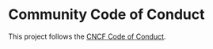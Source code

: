 # Community Code of Conduct

This project follows the [CNCF Code of Conduct](https://github.com/cncf/foundation/blob/master/code-of-conduct.md).
